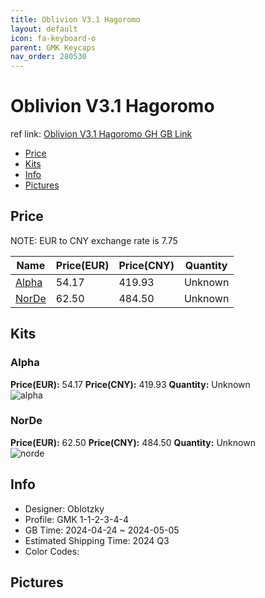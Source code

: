 ```yaml
---
title: Oblivion V3.1 Hagoromo 
layout: default
icon: fa-keyboard-o
parent: GMK Keycaps
nav_order: 280530
---
```


# Oblivion V3.1 Hagoromo 

ref link: [Oblivion V3.1 Hagoromo GH GB Link](https://geekhack.org/index.php?topic=113224.msg3185518#msg3185518)

* [Price](#price)
* [Kits](#kits)
* [Info](#info)
* [Pictures](#pictures)

## Price

NOTE: EUR to CNY exchange rate is 7.75

| Name          | Price(EUR)   |  Price(CNY) | Quantity |
| ------------- | ------------ |  ---------- | -------- |
|[Alpha](#alpha)|54.17|419.93|Unknown|
|[NorDe](#norde)|62.50|484.50|Unknown|


## Kits
### Alpha  
**Price(EUR):** 54.17	**Price(CNY):** 419.93	**Quantity:** Unknown  
<img src="{{ 'assets/images/gmk-keycaps/Oblivion-V3.1-Hagoromo/kits_pics/alpha.png' | relative_url }}" alt="alpha" class="image featured">

### NorDe  
**Price(EUR):** 62.50	**Price(CNY):** 484.50	**Quantity:** Unknown  
<img src="{{ 'assets/images/gmk-keycaps/Oblivion-V3.1-Hagoromo/kits_pics/norde.png' | relative_url }}" alt="norde" class="image featured">

## Info
* Designer: Oblotzky  
* Profile: GMK 1-1-2-3-4-4  
* GB Time: 2024-04-24 ~ 2024-05-05  
* Estimated Shipping Time: 2024 Q3  
* Color Codes:  


## Pictures  
